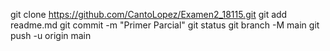 git clone https://github.com/CantoLopez/Examen2_18115.git
git  add readme.md
git commit -m "Primer Parcial"
git status
git branch -M main
git push -u origin main

